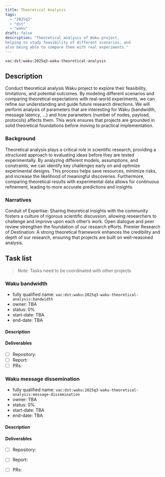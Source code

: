 ```yaml
---
title: Theoretical Analysis
tags:
  - "2025q3"
  - "dst"
  - "waku"
draft: false
description: "Theoretical analysis of Waku project, 
helping to study feasibility of different scenarios, and 
also being able to compare them with real experiments."
---
```


`vac:dst:waku:2025q3-waku-theoretical-analysis`

## Description
Conduct theoretical analysis Waku project
to explore their feasibility, limitations, and potential outcomes.
By modeling different scenarios and comparing theoretical expectations
with real-world experiments, we can refine our understanding
and guide future research directions.
We will perform analysis of parameters that are
interesting for Waku (bandwidth, message latency, ...) and how
parameters (number of nodes, payload, protocols) affects them.
This work ensures that projects are grounded in solid theoretical foundations
before moving to practical implementation.

### Background
Theoretical analysis plays a critical role in scientific research,
providing a structured approach to evaluating ideas before they are tested experimentally. 
By analyzing different models, assumptions, and constraints, 
we can identify key challenges early on and optimize experimental designs.
This process helps save resources, minimize risks, 
and increase the likelihood of meaningful discoveries. 
Furthermore, comparing theoretical results with experimental data
allows for continuous refinement, leading to more accurate predictions and insights.

### Narratives
Conduit of Expertise: Sharing theoretical insights with the community 
fosters a culture of rigorous scientific discussion, 
allowing researchers to challenge and improve upon each other’s work.
Open dialogue and peer review strengthen the foundation of our research efforts.
Premier Research of Destination: A strong theoretical framework
enhances the credibility and depth of our research, 
ensuring that projects are built on well-reasoned analysis.


## Task list

> *Note*: Tasks need to be coordinated with other projects

### Waku bandwidth

* fully qualified name: `vac:dst:waku:2025q3-waku-theoretical-analysis:bandwidth`
* owner: TBA
* status: 0%
* start-date: TBA
* end-date: TBA

#### Description


#### Deliverables
- [ ] Repository:
- [ ] Report:
- [ ] PRs: 

### Waku message dissemination

* fully qualified name: `vac:dst:waku:2025q3-waku-theoretical-analysis:message-dissemination`
* owner: TBA
* status: 0%
* start-date: TBA
* end-date: TBA

#### Description


#### Deliverables
- [ ] Repository:
- [ ] Report:
- [ ] PRs: 

